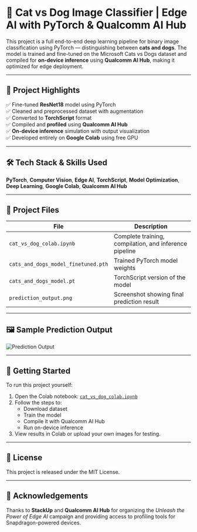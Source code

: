 # 🐶 Cat vs Dog Image Classifier | Edge AI with PyTorch & Qualcomm AI Hub

This project is a full end-to-end deep learning pipeline for binary image classification using PyTorch — distinguishing between **cats and dogs**. The model is trained and fine-tuned on the Microsoft Cats vs Dogs dataset and compiled for **on-device inference** using **Qualcomm AI Hub**, making it optimized for edge deployment.

---

## 📌 Project Highlights

✅ Fine-tuned **ResNet18** model using PyTorch  
✅ Cleaned and preprocessed dataset with augmentation  
✅ Converted to **TorchScript** format  
✅ Compiled and **profiled** using **Qualcomm AI Hub**  
✅ **On-device inference** simulation with output visualization  
✅ Developed entirely on **Google Colab** using free GPU

---

## 🛠️ Tech Stack & Skills Used

**PyTorch**, **Computer Vision**, **Edge AI**, **TorchScript**, **Model Optimization**, **Deep Learning**, **Google Colab**, **Qualcomm AI Hub**

---

## 📂 Project Files

| File | Description |
|------|-------------|
| `cat_vs_dog_colab.ipynb` | Complete training, compilation, and inference pipeline |
| `cats_and_dogs_model_finetuned.pth` | Trained PyTorch model weights |
| `cats_and_dogs_model.pt` | TorchScript version of the model |
| `prediction_output.png` | Screenshot showing final prediction result |

---

## 🖼️ Sample Prediction Output

![Prediction Output](prediction_output.png)

---

## 🚀 Getting Started

To run this project yourself:

1. Open the Colab notebook: [`cat_vs_dog_colab.ipynb`](cat_vs_dog_colab.ipynb)
2. Follow the steps to:
   - Download dataset
   - Train the model
   - Compile it with Qualcomm AI Hub
   - Run on-device inference
3. View results in Colab or upload your own images for testing.

---

## 📃 License

This project is released under the MIT License.

---

## 🙌 Acknowledgements

Thanks to **StackUp** and **Qualcomm AI Hub** for organizing the *Unleash the Power of Edge AI* campaign and providing access to profiling tools for Snapdragon-powered devices.
